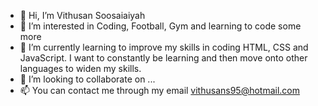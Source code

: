 - 👋 Hi, I’m Vithusan Soosaiaiyah
- 👀 I’m interested in Coding, Football, Gym and learning to code some more
- 🌱 I’m currently learning to improve my skills in coding HTML, CSS and JavaScript. I  want to constantly be learning and then move onto other languages to widen my skills.
- 💞️ I’m looking to collaborate on ...
- 📫 You can contact me through my email vithusans95@hotmail.com

<!---
Vithsuan95/Vithsuan95 is a ✨ special ✨ repository because its `README.md` (this file) appears on your GitHub profile.
You can click the Preview link to take a look at your changes.
--->
